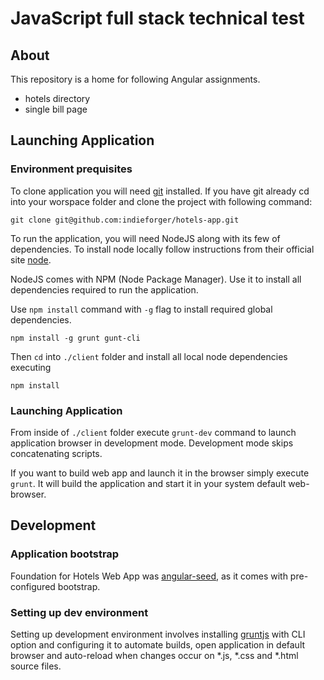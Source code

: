 JavaScript full stack technical test
====================================

About
-----

This repository is a home for following Angular assignments.

 * hotels directory
 * single bill page

Launching Application
-------------------

### Environment prequisites

To clone application you will need [git](http://git-scm.com/) installed. If you have git already cd into your worspace folder and clone the project with following command:

```
git clone git@github.com:indieforger/hotels-app.git
```

To run the application, you will need NodeJS along with its few of dependencies.
To install node locally follow instructions from their official site [node](https://nodejs.org).

NodeJS comes with NPM (Node Package Manager). 
Use it to install all dependencies required to run the application.  

Use `npm install` command with `-g` flag to install required global dependencies.
```
npm install -g grunt gunt-cli
```

Then `cd` into `./client` folder and install all local node dependencies executing
```
npm install
```

### Launching Application

From inside of `./client` folder execute `grunt-dev` command to launch application browser in development mode.
Development mode skips concatenating scripts.

If you want to build web app and launch it in the browser simply execute `grunt`. 
It will build the application and start it in your system default web-browser.

Development
-----------

### Application bootstrap
Foundation for Hotels Web App was [angular-seed](https://github.com/angular/angular-seed),
as it comes with pre-configured bootstrap. 

### Setting up dev environment
Setting up development environment involves installing [gruntjs](http://gruntjs.com/) 
with CLI option and configuring it to automate builds, open application in default browser 
and auto-reload when changes occur on *.js, *.css and *.html source files.  